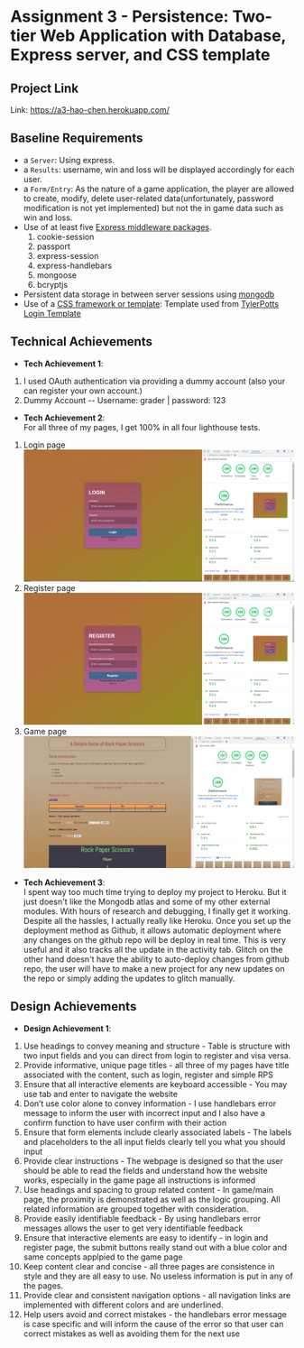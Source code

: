 Assignment 3 - Persistence: Two-tier Web Application with Database, Express server, and CSS template
===

Project Link
---
Link: https://a3-hao-chen.herokuapp.com/ 

Baseline Requirements
---

- a `Server`: Using express.
- a `Results`: username, win and loss will be displayed accordingly for each user.
- a `Form/Entry`: As the nature of a game application, the player are allowed to create, modify, delete user-related data(unfortunately, password modification is not yet implemented) but not the in game data such as win and loss.
- Use of at least five [Express middleware packages](https://expressjs.com/en/resources/middleware.html).
  1. cookie-session 
  2. passport
  3. express-session
  4. express-handlebars
  5. mongoose
  6. bcryptjs 
- Persistent data storage in between server sessions using [mongodb](https://www.mongodb.com/cloud/atlas)
- Use of a [CSS framework or template](https://github.com/troxler/awesome-css-frameworks): Template used from [TylerPotts Login Template](https://github.com/TylerPottsDev/node-login-passport/blob/main/public/main.css)

## Technical Achievements
- **Tech Achievement 1**: 
1. I used OAuth authentication via providing a dummy account (also your  can register your own account.)
2. Dummy Account -- Username: grader | password: 123

- **Tech Achievement 2**:   
For all three of my pages, I get 100% in all four lighthouse tests.
1. Login page
![Login full score](/images/FullScore2.png)
2. Register page
![Register full score](/images/FullScore3.png)
3. Game page
![Game page full score](/images/FullScore.png)

- **Tech Achievement 3**:   
I spent way too much time trying to deploy my project to Heroku. But it just doesn't like the Mongodb atlas and some of my other external modules. With hours of research and debugging, I finally get it working.   
Despite all the hassles, I actually really like Heroku. Once you set up the deployment method as Github, it allows automatic deployment where any changes on the github repo will be deploy in real time. This is very useful and it also tracks all the update in the activity tab. Glitch on the other hand doesn't have the ability to auto-deploy changes from github repo, the user will have to make a new project for any new updates on the repo or simply adding the updates to glitch manually. 


## Design Achievements
- **Design Achievement 1**: 
1. Use headings to convey meaning and structure - Table is structure with two input fields and you can direct from login to register and visa versa.
2. Provide informative, unique page titles - all three of my pages have title associated with the content, such as login, register and simple RPS
3. Ensure that all interactive elements are keyboard accessible - You may use tab and enter to navigate the website
4. Don’t use color alone to convey information - I use handlebars error message to inform the user with incorrect input and I also have a confirm function to have user confirm with their action
5. Ensure that form elements include clearly associated labels - The labels and placeholders to the all input fields clearly tell you what you should input
6. Provide clear instructions - The webpage is designed so that the user should be able to read the fields and understand how the website works, especially in the game page all instructions is informed
7. Use headings and spacing to group related content - In game/main page, the proximity is demonstrated as well as the logic grouping. All related information are grouped together with consideration.
8. Provide easily identifiable feedback - By using handlebars error messages allows the user to get very identifiable feedback
9. Ensure that interactive elements are easy to identify - in login and register page, the submit buttons really stand out with a blue color and same concepts applpied to the game page
10. Keep content clear and concise - all three pages are consistence in style and they are all easy to use. No useless information is put in any of the pages.
11. Provide clear and consistent navigation options - all navigation links are implemented with different colors and are underlined.
12. Help users avoid and correct mistakes - the handlebars error message is case specific and will inform the cause of the error so that user can correct mistakes as well as avoiding them for the next use

